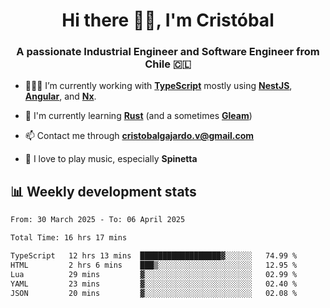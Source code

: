 <h1 align="center">Hi there ✌🏻, I'm Cristóbal</h1>
<h3 align="center">A passionate Industrial Engineer and Software Engineer from Chile 🇨🇱</h3>

- 🧑🏻‍💻 I’m currently working with **[TypeScript](https://www.typescriptlang.org)** mostly using **[NestJS](https://nestjs.com)**, **[Angular](https://angular.io)**, and **[Nx](https://nx.dev)**.

- 🌱 I'm currently learning **[Rust](https://www.rust-lang.org)** (and a sometimes **[Gleam](https://gleam.run/)**)

- 📫 Contact me through **cristobalgajardo.v@gmail.com**

- 🎸 I love to play music, especially **Spinetta**

## 📊 Weekly development stats

<!--START_SECTION:waka-->

```txt
From: 30 March 2025 - To: 06 April 2025

Total Time: 16 hrs 17 mins

TypeScript   12 hrs 13 mins  ██████████████████▓░░░░░░   74.99 %
HTML         2 hrs 6 mins    ███▒░░░░░░░░░░░░░░░░░░░░░   12.95 %
Lua          29 mins         ▓░░░░░░░░░░░░░░░░░░░░░░░░   02.99 %
YAML         23 mins         ▓░░░░░░░░░░░░░░░░░░░░░░░░   02.40 %
JSON         20 mins         ▓░░░░░░░░░░░░░░░░░░░░░░░░   02.08 %
```

<!--END_SECTION:waka-->
